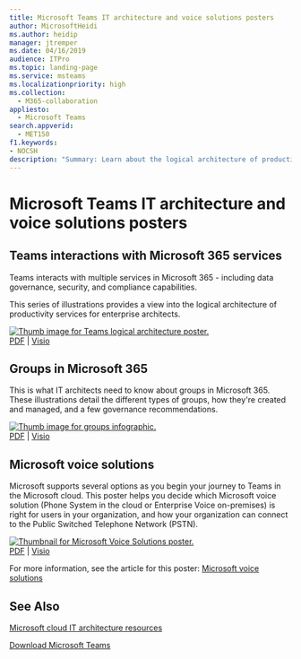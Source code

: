 ```yaml
---
title: Microsoft Teams IT architecture and voice solutions posters
author: MicrosoftHeidi
ms.author: heidip
manager: jtremper
ms.date: 04/16/2019
audience: ITPro
ms.topic: landing-page
ms.service: msteams
ms.localizationpriority: high
ms.collection: 
  - M365-collaboration
appliesto: 
  - Microsoft Teams
search.appverid: 
  - MET150
f1.keywords:
- NOCSH
description: "Summary: Learn about the logical architecture of productivity services in Microsoft 365, leading with Microsoft Teams. Also learn about voice solutions for Teams."
---
```


# Microsoft Teams IT architecture and voice solutions posters

## Teams interactions with Microsoft 365 services

Teams interacts with multiple services in Microsoft 365 - including data governance, security, and compliance capabilities. 

This series of illustrations provides a view into the logical architecture of productivity services for enterprise architects.

[![Thumb image for Teams logical architecture poster.](https://github.com/MicrosoftDocs/OfficeDocs-Enterprise/raw/public/Enterprise/downloads/msft-teams-logical-architecture-thumb.png)](https://download.microsoft.com/download/8/c/2/8c2d4d29-a6dd-4d98-92e9-be496f1681df/msft-m365-teams-logical-architecture.pdf)  <br/>[PDF](https://download.microsoft.com/download/8/c/2/8c2d4d29-a6dd-4d98-92e9-be496f1681df/msft-m365-teams-logical-architecture.pdf) | [Visio](http://download.microsoft.com/download/e/2/c/e2cbb5c3-df64-45b2-b367-75b99c914c49/msft-m365-teams-logical-architecture.vsdx)

## Groups in Microsoft 365

This is what IT architects need to know about groups in Microsoft 365. These illustrations detail the different types of groups, how they're created and managed, and a few governance recommendations.

[![Thumb image for groups infographic.](https://github.com/MicrosoftDocs/OfficeDocs-Enterprise/raw/public/Enterprise/downloads/msft-m365-groups-architecture-thumb.png)](https://download.microsoft.com/download/6/3/0/6309218f-a169-4f2d-af4c-2fe49e30ba17/msft-m365-groups.pdf)  <br/> [PDF](https://download.microsoft.com/download/6/3/0/6309218f-a169-4f2d-af4c-2fe49e30ba17/msft-m365-groups.pdf) | [Visio](https://download.microsoft.com/download/6/3/0/6309218f-a169-4f2d-af4c-2fe49e30ba17/msft-m365-groups.vsdx)

## Microsoft voice solutions

Microsoft supports several options as you begin your journey to Teams in the Microsoft cloud. This poster helps you decide which Microsoft voice solution (Phone System in the cloud or Enterprise Voice on-premises) is right for users in your organization, and how your organization can connect to the Public Switched Telephone Network (PSTN).

[![Thumbnail for Microsoft Voice Solutions poster.](media/microsoft-telephony-solutions-thumb.png)](https://download.microsoft.com/download/4/3/5/435cd4e9-ca56-4fd1-acb6-d1fda7952320/microsoft-voice-solutions.pdf) <br/>
[PDF](https://download.microsoft.com/download/4/3/5/435cd4e9-ca56-4fd1-acb6-d1fda7952320/microsoft-voice-solutions.pdf) | [Visio](https://download.microsoft.com/download/7/5/c/75c13012-e20c-48bd-a6dd-ea49d1a3420d/microsoft-voice-solutions.vsdx)

For more information, see the article for this poster: [Microsoft voice solutions](cloud-voice-landing-page.md)
  
## See Also

[Microsoft cloud IT architecture resources](/office365/enterprise/microsoft-cloud-it-architecture-resources)

[Download Microsoft Teams](https://www.microsoft.com/microsoft-365/microsoft-teams/download-app#desktopAppDownloadregion)

